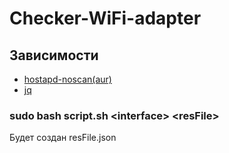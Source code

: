 # Checker-WiFi-adapter
## Зависимости
* [hostapd-noscan(aur)](https://aur.archlinux.org/packages/hostapd-noscan)
* [jq](https://jqlang.github.io/jq/)
### sudo bash script.sh \<interface> \<resFile>
Будет создан resFile.json
